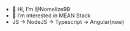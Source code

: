 - 👋 Hi, I’m @Nomelize99<Jiratheep Chookorn>
- 👀 I’m interested in MEAN Stack <currently>
- JS -> NodeJS -> Typescript -> Angular(now)


  
